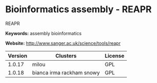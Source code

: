 # Bioinformatics assembly - REAPR

REAPR

**Keywords:** assembly bioinformatics

**Website:** <http://www.sanger.ac.uk/science/tools/reapr>

| Version | Clusters | License |
| ------- | -------- | ------- |
| 1.0.17 | milou | GPL |
| 1.0.18 | bianca irma rackham snowy | GPL |
